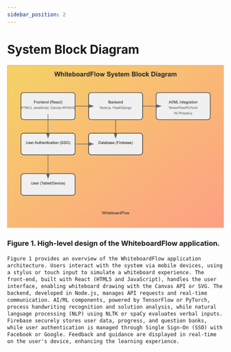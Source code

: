 ```yaml
---
sidebar_position: 2
---
```


# System Block Diagram
![Diagram](./firefox_2024-09-15_21-37-18.png)

### Figure 1. High-level design of the WhiteboardFlow application.
    Figure 1 provides an overview of the WhiteboardFlow application architecture. Users interact with the system via mobile devices, using a stylus or touch input to simulate a whiteboard experience. The front-end, built with React (HTML5 and JavaScript), handles the user interface, enabling whiteboard drawing with the Canvas API or SVG. The backend, developed in Node.js, manages API requests and real-time communication. AI/ML components, powered by TensorFlow or PyTorch, process handwriting recognition and solution analysis, while natural language processing (NLP) using NLTK or spaCy evaluates verbal inputs. Firebase securely stores user data, progress, and question banks, while user authentication is managed through Single Sign-On (SSO) with Facebook or Google. Feedback and guidance are displayed in real-time on the user's device, enhancing the learning experience.



